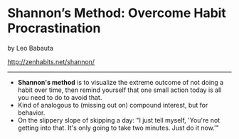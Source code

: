 # Shannon’s Method: Overcome Habit Procrastination

by Leo Babauta

http://zenhabits.net/shannon/

---

- **Shannon's method** is to visualize the extreme outcome of not doing a habit over time, then remind yourself that one small action today is all you need to do to avoid that.
- Kind of analogous to (missing out on) compound interest, but for behavior.
- On the slippery slope of skipping a day: "I just tell myself, 'You're not getting into that.  It's only going to take two minutes.  Just do it now.'"

